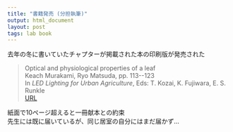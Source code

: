```yaml
---
title: "書籍発売 (分担執筆)"
output: html_document
layout: post
tags: lab book
---
```


去年の冬に書いていたチャプターが掲載された本の印刷版が発売された  

> Optical and physiological properties of a leaf  
> Keach Murakami, Ryo Matsuda, pp. 113--123  
> In *LED Lighting for Urban Agriculture*, Eds: T. Kozai, K. Fujiwara, E. S. Runkle  
> [URL](http://www.springer.com/us/book/9789811018466#)  

紙面で10ページ超えると一冊献本との約束  
先生には既に届いているが、同じ居室の自分にはまだ届かず...  

